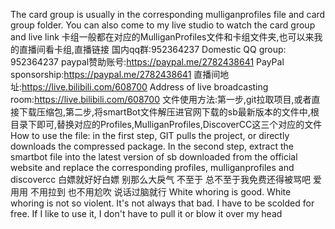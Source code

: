 The card group is usually in the corresponding mulliganprofiles file and card group folder. You can also come to my live studio to watch the card group and live link
卡组一般都在对应的MulliganProfiles文件和卡组文件夹,也可以来我的直播间看卡组,直播链接
国内qq群:952364237
Domestic QQ group: 952364237
paypal赞助账号:https://paypal.me/2782438641
PayPal sponsorship:https://paypal.me/2782438641
直播间地址:https://live.bilibili.com/608700
Address of live broadcasting room:https://live.bilibili.com/608700
文件使用方法:第一步,git拉取项目,或者直接下载压缩包,第二步,将smartBot文件解压进官网下载的sb最新版本的文件中,根目录下即可,替换对应的Profiles,MulliganProfiles,DiscoverCC这三个对应的文件
How to use the file: in the first step, GIT pulls the project, or directly downloads the compressed package. In the second step, extract the smartbot file into the latest version of sb downloaded from the official website and replace the corresponding profiles, mulliganprofiles and discovercc
白嫖就好好白嫖 别那么大戾气 不至于 总不至于我免费还得被骂吧 爱用用 不用拉到 也不用尬吹 说话过脑就行
White whoring is good. White whoring is not so violent. It's not always that bad. I have to be scolded for free. If I like to use it, I don't have to pull it or blow it over my head

